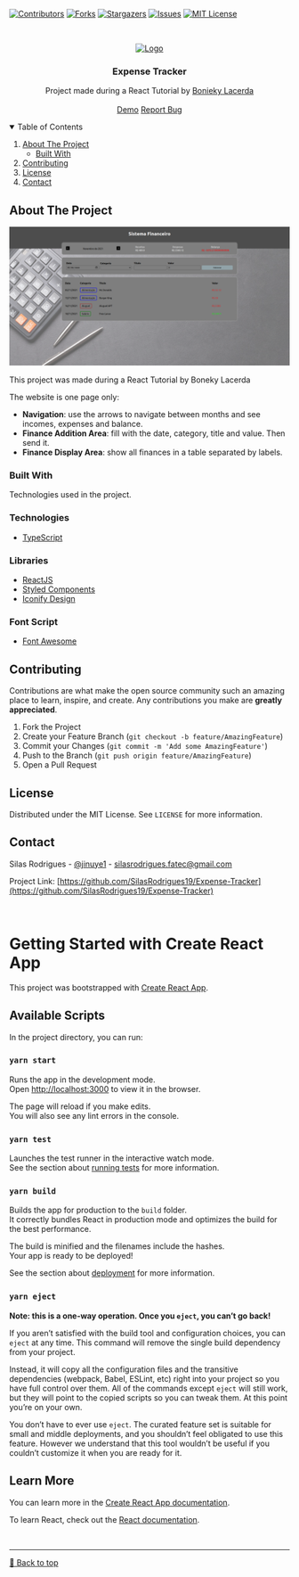 [![Contributors][contributors-shield]][contributors-url]
[![Forks][forks-shield]][forks-url]
[![Stargazers][stars-shield]][stars-url]
[![Issues][issues-shield]][issues-url]
[![MIT License][license-shield]][license-url]


<!-- PROJECT LOGO -->
<br />
<p align="center">
  <a href="https://github.com/SilasRodrigues19/Expense-Tracker">
    <img src="https://appmasters.io/static/react-47ce6e77f039020ee2e76a10c1e988e9.png" alt="Logo" width="80" height="80">
  </a>

  <h3 align="center">Expense Tracker</h3>

  <p align="center">
    Project made during a React Tutorial by <a href="https://www.youtube.com/watch?v=4GB6oixcDEo&list=PL_kvSTSEFm2CwHCtvTk0llGDvM0L2jx3O">Bonieky Lacerda</a>
    <br />
    <br />
    <a href="https://photo-gallery-two.vercel.app/">Demo</a>
    <a href="https://github.com/SilasRodrigues19/Expense-Tracker/issues">Report Bug</a>
  </p>
</p>

<!-- TABLE OF CONTENTS -->
<details open="open">
  <summary>Table of Contents</summary>
  <ol>
    <li>
      <a href="#about-the-project">About The Project</a>
      <ul>
        <li><a href="#built-with">Built With</a></li>
      </ul>
    </li>
    <li><a href="#contributing">Contributing</a></li>
    <li><a href="#license">License</a></li>
    <li><a href="#contact">Contact</a></li>
  </ol>
</details>

<!-- ABOUT THE PROJECT -->
## About The Project

[![Preview][product-screenshot]](https://github.com/SilasRodrigues19/Expense-Tracker/blob/master/public/preview.png?raw=true)

This project was made during a React Tutorial by Boneky Lacerda

The website is one page only:
* **Navigation**: use the arrows to navigate between months and see incomes, expenses and balance.
* **Finance Addition Area**: fill with the date, category, title and value. Then send it.
* **Finance Display Area**: show all finances in a table separated by labels.
### Built With

Technologies used in the project.

### Technologies
* [TypeScript](https://www.typescriptlang.org/)

### Libraries
* [ReactJS](https://pt-br.reactjs.org/)
* [Styled Components](https://styled-components.com/)
* [Iconify Design](https://iconify.design/)

### Font Script
* [Font Awesome](https://fontawesome.com)

<!-- CONTRIBUTING -->
## Contributing

Contributions are what make the open source community such an amazing place to learn, inspire, and create. Any contributions you make are **greatly appreciated**.

1. Fork the Project
2. Create your Feature Branch (`git checkout -b feature/AmazingFeature`)
3. Commit your Changes (`git commit -m 'Add some AmazingFeature'`)
4. Push to the Branch (`git push origin feature/AmazingFeature`)
5. Open a Pull Request


<!-- LICENSE -->
## License

Distributed under the MIT License. See `LICENSE` for more information.


<!-- CONTACT -->
## Contact

Silas Rodrigues - [@jinuye1](https://twitter.com/jinuye1) - silasrodrigues.fatec@gmail.com

Project Link: [https://github.com/SilasRodrigues19/Expense-Tracker](https://github.com/SilasRodrigues19/Expense-Tracker) <br>



<!-- MARKDOWN LINKS & IMAGES -->
<!-- https://www.markdownguide.org/basic-syntax/#reference-style-links -->
[contributors-shield]: https://img.shields.io/github/contributors/SilasRodrigues19/Expense-Tracker.svg?style=for-the-badge
[contributors-url]: https://github.com/SilasRodrigues19/Expense-Tracker/graphs/contributors
[forks-shield]: https://img.shields.io/github/forks/SilasRodrigues19/Expense-Tracker.svg?style=for-the-badge
[forks-url]: https://github.com/SilasRodrigues19/Expense-Tracker/network/members
[stars-shield]: https://img.shields.io/github/stars/SilasRodrigues19/Expense-Tracker.svg?style=for-the-badge
[stars-url]: https://github.com/SilasRodrigues19/Expense-Tracker/stargazers
[issues-shield]: https://img.shields.io/github/issues/SilasRodrigues19/Expense-Tracker.svg?style=for-the-badge
[issues-url]: https://github.com/SilasRodrigues19/Expense-Tracker/issues
[license-shield]: https://img.shields.io/github/license/SilasRodrigues19/Expense-Tracker.svg?style=for-the-badge
[license-url]: https://github.com/SilasRodrigues19/Expense-Tracker/blob/master/LICENSE
[product-screenshot]: https://github.com/SilasRodrigues19/Expense-Tracker/blob/master/public/preview.png?raw=true
[license-url]: https://github.com/SilasRodrigues19/Expense-Tracker/blob/master/LICENSE

<br>

# Getting Started with Create React App

This project was bootstrapped with [Create React App](https://github.com/facebook/create-react-app).

## Available Scripts

In the project directory, you can run:

### `yarn start`

Runs the app in the development mode.\
Open [http://localhost:3000](http://localhost:3000) to view it in the browser.

The page will reload if you make edits.\
You will also see any lint errors in the console.

### `yarn test`

Launches the test runner in the interactive watch mode.\
See the section about [running tests](https://facebook.github.io/create-react-app/docs/running-tests) for more information.

### `yarn build`

Builds the app for production to the `build` folder.\
It correctly bundles React in production mode and optimizes the build for the best performance.

The build is minified and the filenames include the hashes.\
Your app is ready to be deployed!

See the section about [deployment](https://facebook.github.io/create-react-app/docs/deployment) for more information.

### `yarn eject`

**Note: this is a one-way operation. Once you `eject`, you can’t go back!**

If you aren’t satisfied with the build tool and configuration choices, you can `eject` at any time. This command will remove the single build dependency from your project.

Instead, it will copy all the configuration files and the transitive dependencies (webpack, Babel, ESLint, etc) right into your project so you have full control over them. All of the commands except `eject` will still work, but they will point to the copied scripts so you can tweak them. At this point you’re on your own.

You don’t have to ever use `eject`. The curated feature set is suitable for small and middle deployments, and you shouldn’t feel obligated to use this feature. However we understand that this tool wouldn’t be useful if you couldn’t customize it when you are ready for it.

## Learn More

You can learn more in the [Create React App documentation](https://facebook.github.io/create-react-app/docs/getting-started).

To learn React, check out the [React documentation](https://reactjs.org/).

<br><hr>
[🔼 Back to top](#Expense-Tracker)